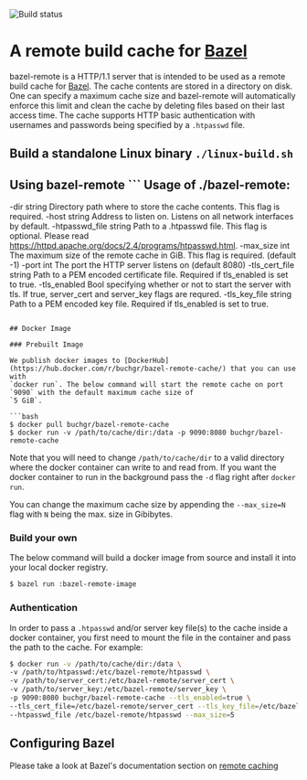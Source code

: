 ![Build status](https://badge.buildkite.com/c11240e6e9519111f2380dfcf5fcb49e69fd5b2326c11a3059.svg)

# A remote build cache for [Bazel](https://bazel.build)

bazel-remote is a HTTP/1.1 server that is intended to be used as a remote build cache for
[Bazel](https://bazel.build). The cache contents are stored in a directory on disk. One can specify a maximum cache
size and bazel-remote will automatically enforce this limit and clean the cache by deleting files based on their
last access time. The cache supports HTTP basic authentication with usernames and passwords being specified by a
`.htpasswd` file.

## Build a standalone Linux binary ``` ./linux-build.sh ```

## Using bazel-remote ``` Usage of ./bazel-remote:
  -dir string
	Directory path where to store the cache contents. This flag is required.
  -host string
	Address to listen on. Listens on all network interfaces by default.
  -htpasswd_file string
	Path to a .htpasswd file. This flag is optional. Please read
	https://httpd.apache.org/docs/2.4/programs/htpasswd.html.
  -max_size int
	The maximum size of the remote cache in GiB. This flag is required. (default -1)
  -port int
	The port the HTTP server listens on (default 8080)
  -tls_cert_file string
	Path to a PEM encoded certificate file.  Required if tls_enabled is set to true.
  -tls_enabled
	Bool specifying whether or not to start the server with tls.  If true, server_cert and server_key flags
	are requred.
  -tls_key_file string
	Path to a PEM encoded key file.  Required if tls_enabled is set to true.
```

## Docker Image

### Prebuilt Image

We publish docker images to [DockerHub](https://hub.docker.com/r/buchgr/bazel-remote-cache/) that you can use with
`docker run`. The below command will start the remote cache on port `9090` with the default maximum cache size of
`5 GiB`.

```bash
$ docker pull buchgr/bazel-remote-cache
$ docker run -v /path/to/cache/dir:/data -p 9090:8080 buchgr/bazel-remote-cache
```

Note that you will need to change `/path/to/cache/dir` to a valid directory where the docker container can write to
and read from. If you want the docker container to run in the background pass the `-d` flag right after `docker run`.

You can change the maximum cache size by appending the `--max_size=N` flag with `N` being the max. size in Gibibytes.

### Build your own

The below command will build a docker image from source and install it into your local docker registry.

```bash
$ bazel run :bazel-remote-image
```

### Authentication

In order to pass a `.htpasswd` and/or server key file(s) to the cache inside a docker container, you first need
to mount the file in the container and pass the path to the cache. For example:

```bash
$ docker run -v /path/to/cache/dir:/data \
-v /path/to/htpasswd:/etc/bazel-remote/htpasswd \
-v /path/to/server_cert:/etc/bazel-remote/server_cert \
-v /path/to/server_key:/etc/bazel-remote/server_key \
-p 9090:8080 buchgr/bazel-remote-cache --tls_enabled=true \
--tls_cert_file=/etc/bazel-remote/server_cert --tls_key_file=/etc/bazel-remote/server_key \
--htpasswd_file /etc/bazel-remote/htpasswd --max_size=5
```

## Configuring Bazel

Please take a look at Bazel's documentation section on [remote
caching](https://docs.bazel.build/versions/master/remote-caching.html#run-bazel-using-the-remote-cache)
